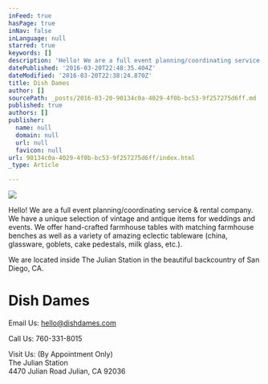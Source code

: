 ```yaml
---
inFeed: true
hasPage: true
inNav: false
inLanguage: null
starred: true
keywords: []
description: 'Hello! We are a full event planning/coordinating service & rental company. We have a unique selection of vintage and antique items for weddings and events. We offer hand-crafted farmhouse tables with matching farmhouse benches as well as a variety of amazing eclectic tableware (china, glassware, goblets, cake pedestals, milk glass, etc.).'
datePublished: '2016-03-20T22:48:35.404Z'
dateModified: '2016-03-20T22:38:24.870Z'
title: Dish Dames
author: []
sourcePath: _posts/2016-03-20-90134c0a-4029-4f0b-bc53-9f257275d6ff.md
published: true
authors: []
publisher:
  name: null
  domain: null
  url: null
  favicon: null
url: 90134c0a-4029-4f0b-bc53-9f257275d6ff/index.html
_type: Article

---
```

![](https://the-grid-user-content.s3-us-west-2.amazonaws.com/9cfaddf5-ce29-46c3-aa0c-984268b6f16d.jpg)

Hello! We are a full event planning/coordinating service & rental company. We have a unique selection of vintage and antique items for weddings and events. We offer hand-crafted farmhouse tables with matching farmhouse benches as well as a variety of amazing eclectic tableware (china, glassware, goblets, cake pedestals, milk glass, etc.).

We are located inside The Julian Station in the beautiful backcountry of San Diego, CA.

# Dish Dames

Email Us: hello@dishdames.com

Call Us: 760-331-8015

Visit Us: (By Appointment Only)  
The Julian Station  
4470 Julian Road Julian, CA 92036